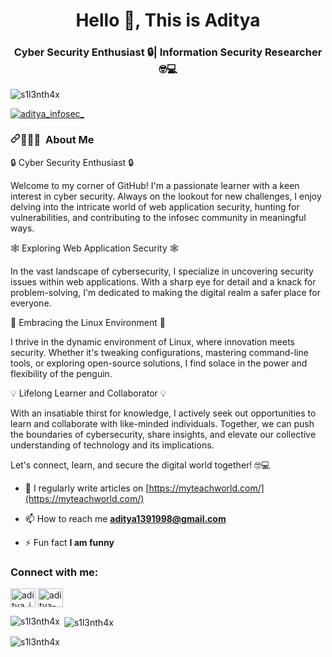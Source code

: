 <h1 align="center">Hello 👋, This is Aditya</h1>
<h3 align="center">Cyber Security Enthusiast 🔒| Information Security Researcher 🤓💻</h3>

<p align="left"> <img src="https://komarev.com/ghpvc/?username=s1l3nth4x&label=Profile%20views&color=0e75b6&style=flat" alt="s1l3nth4x" /> </p>


<p align="left"> <a href="https://twitter.com/aditya_infosec_" target="blank"><img src="https://img.shields.io/twitter/follow/aditya_infosec_?logo=twitter&style=for-the-badge" alt="aditya_infosec_" /></a> </p>


<h3 dir="auto"><a id="user-content--about-me" class="anchor" aria-hidden="true" tabindex="-1" href="#-about-me"><svg class="octicon octicon-link" viewBox="0 0 16 16" version="1.1" width="16" height="16" aria-hidden="true"><path d="m7.775 3.275 1.25-1.25a3.5 3.5 0 1 1 4.95 4.95l-2.5 2.5a3.5 3.5 0 0 1-4.95 0 .751.751 0 0 1 .018-1.042.751.751 0 0 1 1.042-.018 1.998 1.998 0 0 0 2.83 0l2.5-2.5a2.002 2.002 0 0 0-2.83-2.83l-1.25 1.25a.751.751 0 0 1-1.042-.018.751.751 0 0 1-.018-1.042Zm-4.69 9.64a1.998 1.998 0 0 0 2.83 0l1.25-1.25a.751.751 0 0 1 1.042.018.751.751 0 0 1 .018 1.042l-1.25 1.25a3.5 3.5 0 1 1-4.95-4.95l2.5-2.5a3.5 3.5 0 0 1 4.95 0 .751.751 0 0 1-.018 1.042.751.751 0 0 1-1.042.018 1.998 1.998 0 0 0-2.83 0l-2.5 2.5a1.998 1.998 0 0 0 0 2.83Z"></path></svg></a>👨🏻&zwj;💻 &nbsp;About Me</h3>


<p align="left"> 🔒 Cyber Security Enthusiast 🔒

Welcome to my corner of GitHub! I'm a passionate learner with a keen interest in cyber security. Always on the lookout for new challenges, I enjoy delving into the intricate world of web application security, hunting for vulnerabilities, and contributing to the infosec community in meaningful ways.

🕸️ Exploring Web Application Security 🕸️

In the vast landscape of cybersecurity, I specialize in uncovering security issues within web applications. With a sharp eye for detail and a knack for problem-solving, I'm dedicated to making the digital realm a safer place for everyone.

🐧️ Embracing the Linux Environment 🐧️

I thrive in the dynamic environment of Linux, where innovation meets security. Whether it's tweaking configurations, mastering command-line tools, or exploring open-source solutions, I find solace in the power and flexibility of the penguin.

💡 Lifelong Learner and Collaborator 💡

With an insatiable thirst for knowledge, I actively seek out opportunities to learn and collaborate with like-minded individuals. Together, we can push the boundaries of cybersecurity, share insights, and elevate our collective understanding of technology and its implications.

Let's connect, learn, and secure the digital world together! 🤓💻 </p>



- 📝 I regularly write articles on [https://myteachworld.com/](https://myteachworld.com/)

- 📫 How to reach me **aditya1391998@gmail.com**

- ⚡ Fun fact **I am funny**

<h3 align="left">Connect with me:</h3>
<p align="left">
<a href="https://twitter.com/aditya_infosec_" target="blank"><img align="center" src="https://raw.githubusercontent.com/rahuldkjain/github-profile-readme-generator/master/src/images/icons/Social/twitter.svg" alt="aditya_infosec_" height="30" width="40" /></a>
<a href="https://linkedin.com/in/aditya-pratap-singh-ap/" target="blank"><img align="center" src="https://raw.githubusercontent.com/rahuldkjain/github-profile-readme-generator/master/src/images/icons/Social/linked-in-alt.svg" alt="aditya-pratap-singh-ap/" height="30" width="40" /></a>
</p>

<p><img align="left" src="https://github-readme-stats.vercel.app/api/top-langs?username=s1l3nth4x&show_icons=true&locale=en&layout=compact" alt="s1l3nth4x" /></p>

<p>&nbsp;<img align="center" src="https://github-readme-stats.vercel.app/api?username=s1l3nth4x&show_icons=true&locale=en" alt="s1l3nth4x" /></p>

<p><img align="center" src="https://github-readme-streak-stats.herokuapp.com/?user=s1l3nth4x&" alt="s1l3nth4x" /></p>
